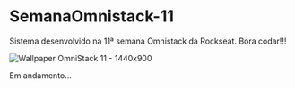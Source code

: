 # SemanaOmnistack-11
Sistema desenvolvido na 11ª semana Omnistack da Rockseat.
Bora codar!!!

![Wallpaper OmniStack 11 - 1440x900](https://user-images.githubusercontent.com/57359335/77488075-f198a180-6e12-11ea-89b5-08726017ca3d.jpg)

Em andamento...
